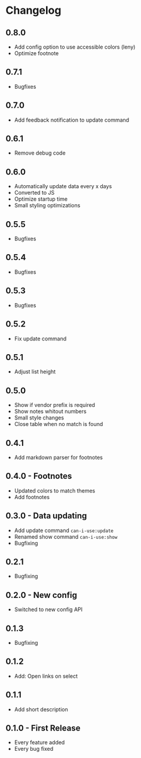 # Changelog

## 0.8.0
- Add config option to use accessible colors (leny)
- Optimize footnote

## 0.7.1
- Bugfixes

## 0.7.0
- Add feedback notification to update command

## 0.6.1
- Remove debug code

## 0.6.0
- Automatically update data every x days
- Converted to JS
- Optimize startup time
- Small styling optimizations

## 0.5.5
- Bugfixes

## 0.5.4
- Bugfixes

## 0.5.3
- Bugfixes

## 0.5.2
* Fix update command

## 0.5.1
* Adjust list height

## 0.5.0
* Show if vendor prefix is required
* Show notes whitout numbers
* Small style changes
* Close table when no match is found

## 0.4.1
* Add markdown parser for footnotes

## 0.4.0 - Footnotes
* Updated colors to match themes
* Add footnotes


## 0.3.0 - Data updating
* Add update command `can-i-use:update`
* Renamed show command `can-i-use:show`
* Bugfixing

## 0.2.1
* Bugfixing

## 0.2.0 - New config
* Switched to new config API

## 0.1.3
* Bugfixing

## 0.1.2
* Add: Open links on select

## 0.1.1
* Add short description

## 0.1.0 - First Release
* Every feature added
* Every bug fixed
